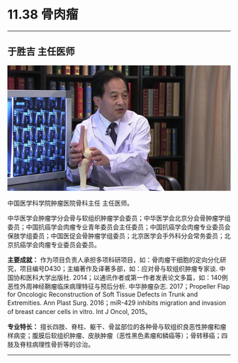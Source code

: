 # 11.38 骨肉瘤

---

## 于胜吉 主任医师

![1682520621315](image/c11_038/1682520621315.png)

中国医学科学院肿瘤医院骨科主任 主任医师。

中华医学会肿瘤学分会骨与软组织肿瘤学会委员；中华医学会北京分会骨肿瘤学组委员；中国抗癌学会肉瘤专业青年委员会主任委员；中国抗癌学会肉瘤专业委员会保肢学组委员；中国医促会骨肿瘤学组委员；北京医学会手外科分会常务委员；北京抗癌学会肉瘤专业委员会委员。

**主要成就：** 作为项目负责人承担多项科研项目，如：骨肉瘤干细胞的定向分化研究，项目编号D430；主编著作及译著多部，如：应对骨与软组织肿瘤专家谈. 中国协和医科大学出版社. 2014；以通讯作者或第一作者发表论文多篇，如：140例恶性外周神经鞘瘤临床病理特征与预后分析. 中华肿瘤杂志. 2017；Propeller Flap for Oncologic Reconstruction of Soft Tissue Defects in Trunk and Extremities. Ann Plast Surg. 2016；miR-429 inhibits migration and invasion of breast cancer cells in vitro. Int J Oncol, 2015。

**专业特长：** 擅长四肢、脊柱、躯干、骨盆部位的各种骨与软组织良恶性肿瘤和瘤样病变；腹膜后软组织肿瘤、皮肤肿瘤（恶性黑色素瘤和鳞癌等）；骨转移癌；四肢及脊柱病理性骨折等的诊治。

---
